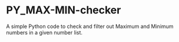 # PY_MAX-MIN-checker
A simple Python code to check and filter out  Maximum and Minimum numbers in a given number list.
